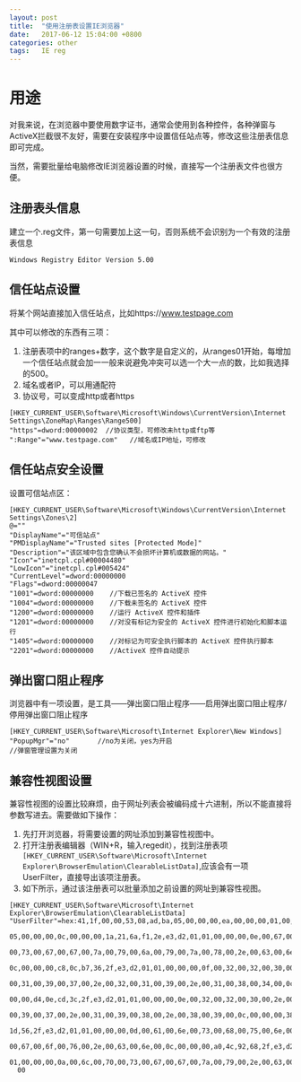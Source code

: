 ```yaml
---
layout: post
title:  "使用注册表设置IE浏览器"
date:   2017-06-12 15:04:00 +0800
categories: other
tags:   IE reg
---
```

# 用途
对我来说，在浏览器中要使用数字证书，通常会使用到各种控件，各种弹窗与ActiveX拦截很不友好，需要在安装程序中设置信任站点等，修改这些注册表信息即可完成。

当然，需要批量给电脑修改IE浏览器设置的时候，直接写一个注册表文件也很方便。

## 注册表头信息
建立一个.reg文件，第一句需要加上这一句，否则系统不会识别为一个有效的注册表信息
```
Windows Registry Editor Version 5.00
```

## 信任站点设置
将某个网站直接加入信任站点，比如https://www.testpage.com

其中可以修改的东西有三项：
1. 注册表项中的ranges+数字，这个数字是自定义的，从ranges01开始，每增加一个信任站点就会加一一般来说避免冲突可以选一个大一点的数，比如我选择的500。
2. 域名或者IP，可以用通配符
3. 协议号，可以变成http或者https

```
[HKEY_CURRENT_USER\Software\Microsoft\Windows\CurrentVersion\Internet Settings\ZoneMap\Ranges\Range500]
"https"=dword:00000002  //协议类型，可修改未http或ftp等
":Range"="www.testpage.com"   //域名或IP地址，可修改
```

## 信任站点安全设置
设置可信站点区：
```
[HKEY_CURRENT_USER\Software\Microsoft\Windows\CurrentVersion\Internet Settings\Zones\2]
@=""
"DisplayName"="可信站点"
"PMDisplayName"="Trusted sites [Protected Mode]"
"Description"="该区域中包含您确认不会损坏计算机或数据的网站。"
"Icon"="inetcpl.cpl#00004480"
"LowIcon"="inetcpl.cpl#005424"
"CurrentLevel"=dword:00000000
"Flags"=dword:00000047
"1001"=dword:00000000    //下载已签名的 ActiveX 控件
"1004"=dword:00000000    //下载未签名的 ActiveX 控件 
"1200"=dword:00000000    //运行 ActiveX 控件和插件
"1201"=dword:00000000    //对没有标记为安全的 ActiveX 控件进行初始化和脚本运行
"1405"=dword:00000000    //对标记为可安全执行脚本的 ActiveX 控件执行脚本
"2201"=dword:00000000    //ActiveX 控件自动提示
```

## 弹出窗口阻止程序
浏览器中有一项设置，是工具——弹出窗口阻止程序——启用弹出窗口阻止程序/停用弹出窗口阻止程序
```
[HKEY_CURRENT_USER\Software\Microsoft\Internet Explorer\New Windows]
"PopupMgr"="no"       //no为关闭，yes为开启
//弹窗管理设置为关闭
```

## 兼容性视图设置
兼容性视图的设置比较麻烦，由于网址列表会被编码成十六进制，所以不能直接将参数写进去。需要做如下操作：

1. 先打开浏览器，将需要设置的网址添加到兼容性视图中。
2. 打开注册表编辑器（WIN+R，输入regedit），找到注册表项``[HKEY_CURRENT_USER\Software\Microsoft\Internet Explorer\BrowserEmulation\ClearableListData]``,应该会有一项UserFilter，直接导出该项注册表。
3. 如下所示，通过该注册表可以批量添加之前设置的网址到兼容性视图。

```
[HKEY_CURRENT_USER\Software\Microsoft\Internet Explorer\BrowserEmulation\ClearableListData]
"UserFilter"=hex:41,1f,00,00,53,08,ad,ba,05,00,00,00,ea,00,00,00,01,00,00,00,\
  05,00,00,00,0c,00,00,00,1a,21,6a,f1,2e,e3,d2,01,01,00,00,00,0e,00,67,00,7a,\
  00,73,00,67,00,67,00,7a,00,79,00,6a,00,79,00,7a,00,78,00,2e,00,63,00,6e,00,\
  0c,00,00,00,c8,0c,b7,36,2f,e3,d2,01,01,00,00,00,0f,00,32,00,32,00,30,00,2e,\
  00,31,00,39,00,37,00,2e,00,32,00,31,00,39,00,2e,00,31,00,38,00,34,00,0c,00,\
  00,00,d4,0e,cd,3c,2f,e3,d2,01,01,00,00,00,0e,00,32,00,32,00,30,00,2e,00,31,\
  00,39,00,37,00,2e,00,31,00,39,00,38,00,2e,00,38,00,39,00,0c,00,00,00,38,47,\
  1d,56,2f,e3,d2,01,01,00,00,00,0d,00,61,00,6e,00,73,00,68,00,75,00,6e,00,2e,\
  00,67,00,6f,00,76,00,2e,00,63,00,6e,00,0c,00,00,00,a0,4c,92,68,2f,e3,d2,01,\
  01,00,00,00,0a,00,6c,00,70,00,73,00,67,00,67,00,7a,00,79,00,2e,00,63,00,6e,\
  00
```
